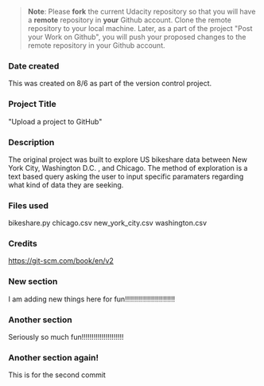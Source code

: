 >**Note**: Please **fork** the current Udacity repository so that you will have a **remote** repository in **your** Github account. Clone the remote repository to your local machine. Later, as a part of the project "Post your Work on Github", you will push your proposed changes to the remote repository in your Github account.

### Date created
This was created on 8/6 as part of the version control project.

### Project Title
"Upload a project to GitHub"

### Description
The original project was built to explore US bikeshare data between New York City, Washington D.C.
, and Chicago. The method of exploration is a text based query asking the user to input specific paramaters regarding what kind of data they are seeking.

### Files used
bikeshare.py
chicago.csv
new_york_city.csv
washington.csv

### Credits
https://git-scm.com/book/en/v2

### New section
I am adding new things here for fun!!!!!!!!!!!!!!!!!!!!!!!!!

### Another section
Seriously so much fun!!!!!!!!!!!!!!!!!!!!!

### Another section again!
This is for the second commit
